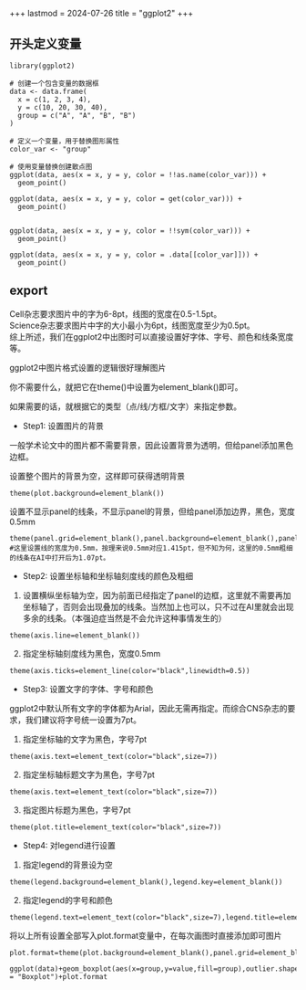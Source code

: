 +++
lastmod = 2024-07-26
title = "ggplot2"
+++

## 开头定义变量

```
library(ggplot2)

# 创建一个包含变量的数据框
data <- data.frame(
  x = c(1, 2, 3, 4),
  y = c(10, 20, 30, 40),
  group = c("A", "A", "B", "B")
)

# 定义一个变量，用于替换图形属性
color_var <- "group"

# 使用变量替换创建散点图
ggplot(data, aes(x = x, y = y, color = !!as.name(color_var))) +
  geom_point()
  
ggplot(data, aes(x = x, y = y, color = get(color_var))) +
  geom_point()


ggplot(data, aes(x = x, y = y, color = !!sym(color_var))) +
  geom_point()

ggplot(data, aes(x = x, y = y, color = .data[[color_var]])) +
  geom_point()
```

## export

Cell杂志要求图片中的字为6-8pt，线图的宽度在0.5-1.5pt。  
Science杂志要求图片中字的大小最小为6pt，线图宽度至少为0.5pt。  
综上所述，我们在ggplot2中出图时可以直接设置好字体、字号、颜色和线条宽度等。  

ggplot2中图片格式设置的逻辑很好理解图片

你不需要什么，就把它在theme()中设置为element_blank()即可。

如果需要的话，就根据它的类型（点/线/方框/文字）来指定参数。

- Step1: 设置图片的背景

一般学术论文中的图片都不需要背景，因此设置背景为透明，但给panel添加黑色边框。

设置整个图片的背景为空，这样即可获得透明背景
```
theme(plot.background=element_blank())
```

设置不显示panel的线条，不显示panel的背景，但给panel添加边界，黑色，宽度0.5mm
```
theme(panel.grid=element_blank(),panel.background=element_blank(),panel.border=element_rect(color="black",linewidth=0.5,fill=NA))
#这里设置线的宽度为0.5mm，按理来说0.5mm对应1.415pt，但不知为何，这里的0.5mm粗细的线条在AI中打开后为1.07pt。
```
- Step2: 设置坐标轴和坐标轴刻度线的颜色及粗细

1. 设置横纵坐标轴为空，因为前面已经指定了panel的边框，这里就不需要再加坐标轴了，否则会出现叠加的线条。当然加上也可以，只不过在AI里就会出现多余的线条。（本强迫症当然是不会允许这种事情发生的）
```
theme(axis.line=element_blank())
```

2. 指定坐标轴刻度线为黑色，宽度0.5mm
```
theme(axis.ticks=element_line(color="black",linewidth=0.5))
```
- Step3: 设置文字的字体、字号和颜色

ggplot2中默认所有文字的字体都为Arial，因此无需再指定。而综合CNS杂志的要求，我们建议将字号统一设置为7pt。

1. 指定坐标轴的文字为黑色，字号7pt
```
theme(axis.text=element_text(color="black",size=7))
```

2. 指定坐标轴标题文字为黑色，字号7pt
```
theme(axis.text=element_text(color="black",size=7))
```

3. 指定图片标题为黑色，字号7pt
```
theme(plot.title=element_text(color="black",size=7))
```
- Step4: 对legend进行设置

1. 指定legend的背景设为空
```
theme(legend.background=element_blank(),legend.key=element_blank())
```

2. 指定legend的字号和颜色
```
theme(legend.text=element_text(color="black",size=7),legend.title=element_text(color="black",size=7))
```
将以上所有设置全部写入plot.format变量中，在每次画图时直接添加即可图片
```
plot.format=theme(plot.background=element_blank(),panel.grid=element_blank(),panel.background=element_blank(),panel.border=element_rect(color="black",linewidth=0.5,fill=NA),axis.line=element_blank(),axis.ticks=element_line(color="black",linewidth=0.5),axis.text=element_text(color="black",size=7),axis.title=element_text(color="black",size=7),plot.title=element_text(color="black",size=7),legend.background=element_blank(),legend.key=element_blank(),legend.text=element_text(color="black",size=7),legend.title=element_text(color="black",size=7))

ggplot(data)+geom_boxplot(aes(x=group,y=value,fill=group),outlier.shape=NA)+labs(x="Group",y="Value",title = "Boxplot")+plot.format
```